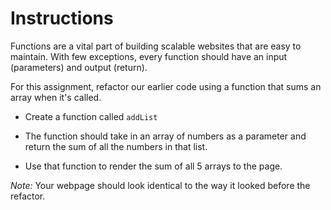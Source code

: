 # Instructions

Functions are a vital part of building scalable websites that are easy to maintain. With few exceptions, every function should have an input (parameters) and output (return).

For this assignment, refactor our earlier code using a function that sums an array when it's called.

* Create a function called `addList`

* The function should take in an array of numbers as a parameter and return the sum of all the numbers in that list. 

* Use that function to render the sum of all 5 arrays to the page. 

*Note:* Your webpage should look identical to the way it looked before the refactor. 
